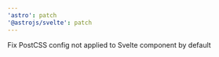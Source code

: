 ```yaml
---
'astro': patch
'@astrojs/svelte': patch
---
```


Fix PostCSS config not applied to Svelte component by default
